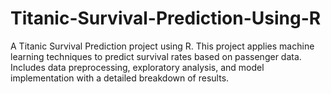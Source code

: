 # Titanic-Survival-Prediction-Using-R
A Titanic Survival Prediction project using R. This project applies machine learning techniques to predict survival rates based on passenger data. Includes data preprocessing, exploratory analysis, and model implementation with a detailed breakdown of results.
